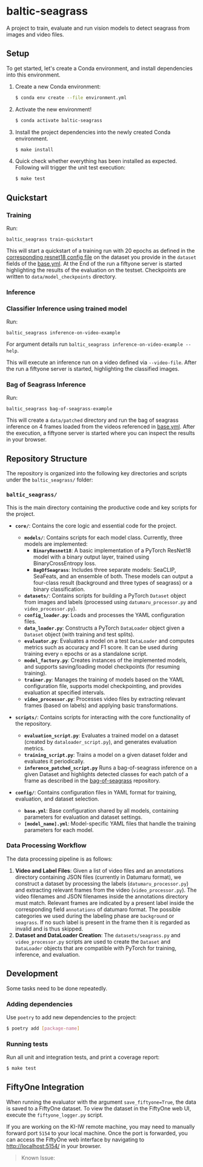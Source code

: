 # baltic-seagrass

A project to train, evaluate and run vision models to detect seagrass from images and video files.

## Setup

To get started, let's create a Conda environment, and install dependencies into this environment.

1. Create a new Conda environment:
    ```bash
    $ conda env create --file environment.yml
    ```
2. Activate the new environment!
    ```bash
    $ conda activate baltic-seagrass
    ```
3. Install the project dependencies into the newly created Conda environment.
    ```bash
    $ make install
    ```
4. Quick check whether everything has been installed as expected. Following will trigger the unit test execution:
    ```bash
    $ make test
    ```

## Quickstart
### Training
Run:
```
baltic_seagrass train-quickstart
```
This will start a quickstart of a training run with 20 epochs as defined in the [corresponding resnet18 config file](./baltic_seagrass/config/resnet18.yml) on the dataset you provide in the `dataset` fields of the [base.yml](./baltic_seagrass/config/base.yml). At the End of the run a fiftyone server is started highlighting the results of the evaluation on the testset. Checkpoints are written to `data/model_checkpoints` directory.

### Inference
### Classifier Inference using trained model
Run:
```
baltic_seagrass inference-on-video-example
```
For argument details run `baltic_seagrass inference-on-video-example --help`.

This will execute an inference run on a video defined via `--video-file`. After the run a fiftyone server is started, highlighting the classified images.

### Bag of Seagrass Inference
Run:
```
baltic_seagrass bag-of-seagrass-example
```
This will create a `data/patched` directory and run the bag of seagrass inference on 4 frames loaded from the videos referenced in [base.yml](./baltic_seagrass/config/base.yml). After the execution, a fiftyone server is started where you can inspect the results in your browser.

<!-- ### Behaviour

### Configuration -->

## Repository Structure

The repository is organized into the following key directories and scripts under the `baltic_seagrass/` folder:

### `baltic_seagrass/`
This is the main directory containing the productive code and key scripts for the project.

- **`core/`**: Contains the core logic and essential code for the project.
    - **`models/`**: Contains scripts for each model class. Currently, three models are implemented:
        - **`BinaryResnet18`**: A basic implementation of a PyTorch ResNet18 model with a binary output layer, trained using BinaryCrossEntropy loss.
        - **`BagOfSeagrass`**: Includes three separate models: SeaCLIP, SeaFeats, and an ensemble of both. These models can output a four-class result (background and three types of seagrass) or a binary classification.
    - **`datasets/`**: Contains scripts for building a PyTorch `Dataset` object from images and labels (processed using `datumaru_processor.py` and `video_processor.py`).
    - **`config_loader.py`**: Loads and processes the YAML configuration files.
    - **`data_loader.py`**: Constructs a PyTorch `DataLoader` object given a `Dataset` object (with training and test splits).
    - **`evaluator.py`**: Evaluates a model on a test `DataLoader` and computes metrics such as accuracy and F1 score. It can be used during training every `n` epochs or as a standalone script.
    - **`model_factory.py`**: Creates instances of the implemented models, and supports saving/loading model checkpoints (for resuming training).
    - **`trainer.py`**: Manages the training of models based on the YAML configuration file, supports model checkpointing, and provides evaluation at specified intervals.
    - **`video_processor.py`**: Processes video files by extracting relevant frames (based on labels) and applying basic transformations.

- **`scripts/`**: Contains scripts for interacting with the core functionality of the repository.
    - **`evaluation_script.py`**: Evaluates a trained model on a dataset (created by `dataloader_script.py`), and generates evaluation metrics.
    - **`training_script.py`**: Trains a model on a given dataset folder and evaluates it periodically.
    - **`inference_patched_script.py`** Runs a bag-of-seagrass inference on a given Dataset and highlights detected classes for each patch of a frame as described in the [bag-of-seagrass](https://github.com/sgraine/bag-of-seagrass) repository.

- **`config/`**: Contains configuration files in YAML format for training, evaluation, and dataset selection.
    - **`base.yml`**: Base configuration shared by all models, containing parameters for evaluation and dataset settings.
    - **`[model_name].yml`**: Model-specific YAML files that handle the training parameters for each model.

### Data Processing Workflow
The data processing pipeline is as follows:
1. **Video and Label Files**: Given a list of video files and an annotations directory containing JSON files (currently in Datumaru format), we construct a dataset by processing the labels (`datumaru_processor.py`) and extracting relevant frames from the video (`video_processor.py`). The video filenames and JSON filenames inside the annotations directory must match. Relevant frames are indicated by a present label inside the corresponding field `annotations` of datumaro format. The possible categories we used during the labeling phase are `background` or `seagrass`. If no such label is present in the frame then it is regarded as invalid and is thus skipped.
2. **Dataset and DataLoader Creation**: The `datasets/seagrass.py` and `video_processor.py` scripts are used to create the `Dataset` and `DataLoader` objects that are compatible with PyTorch for training, inference, and evaluation.


## Development
Some tasks need to be done repeatedly.

### Adding dependencies
Use `poetry` to add new dependencies to the project:
```bash
$ poetry add [package-name]
```

### Running tests
Run all unit and integration tests, and print a coverage report:
```bash
$ make test
```

## FiftyOne Integration

When running the evaluator with the argument `save_fiftyone=True`, the data is saved to a FiftyOne dataset. To view the dataset in the FiftyOne web UI, execute the `fiftyone_logger.py` script.

If you are working on the KI-IW remote machine, you may need to manually forward port `5154` to your local machine. Once the port is forwarded, you can access the FiftyOne web interface by navigating to [http://localhost:5154/](http://localhost:5154/) in your browser.

> Known Issue: